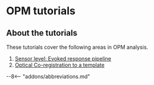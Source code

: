 # OPM tutorials

## About the tutorials


These tutorials cover the following areas in OPM analysis. 

1. [Sensor level: Evoked response pipeline](evoked/introduction.md)
2. [Optical Co-registration to a template](e_source/e_source.md)


--8<-- "addons/abbreviations.md"
